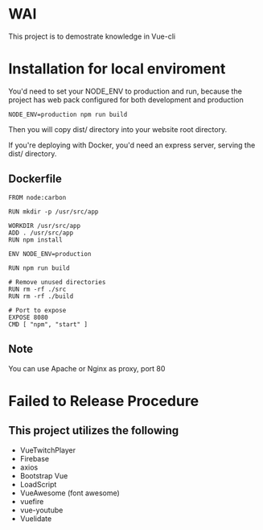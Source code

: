 # WAI

This project is to demostrate knowledge in Vue-cli

# Installation for local enviroment 
You'd need to set your NODE_ENV to production and run, because the project has web pack configured for both development and production

`NODE_ENV=production npm run build`

Then you will copy dist/ directory into your website root directory.

If you're deploying with Docker, you'd need an express server, serving the dist/ directory.

## Dockerfile

```
FROM node:carbon

RUN mkdir -p /usr/src/app

WORKDIR /usr/src/app
ADD . /usr/src/app
RUN npm install

ENV NODE_ENV=production

RUN npm run build

# Remove unused directories
RUN rm -rf ./src
RUN rm -rf ./build

# Port to expose
EXPOSE 8080
CMD [ "npm", "start" ]
```
## Note
You can use Apache or Nginx as proxy, port 80

# Failed to Release Procedure

## This project utilizes the following

* VueTwitchPlayer
* Firebase
* axios
* Bootstrap Vue
* LoadScript
* VueAwesome (font awesome)
* vuefire
* vue-youtube
* Vuelidate
